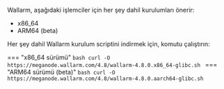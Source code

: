 Wallarm, aşağıdaki işlemciler için her şey dahil kurulumları önerir:

* x86_64
* ARM64 (beta)

Her şey dahil Wallarm kurulum scriptini indirmek için, komutu çalıştırın:

=== "x86_64 sürümü"
    ```bash
    curl -O https://meganode.wallarm.com/4.8/wallarm-4.8.0.x86_64-glibc.sh
    ```
=== "ARM64 sürümü (beta)"
    ```bash
    curl -O https://meganode.wallarm.com/4.8/wallarm-4.8.0.aarch64-glibc.sh
    ```